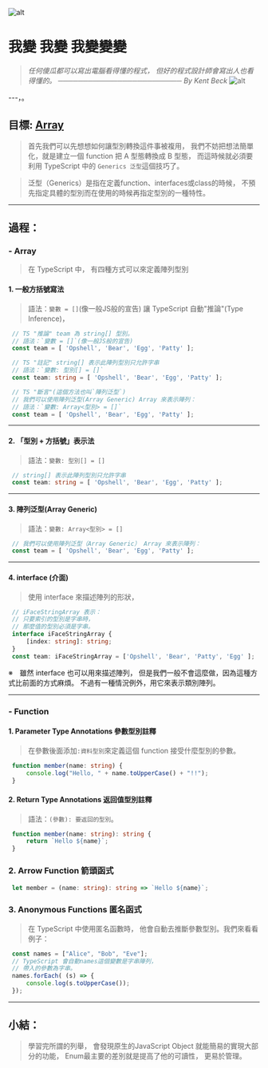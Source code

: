 ![alt](https://)

# 我變 我變 我變變變
> *任何傻瓜都可以寫出電腦看得懂的程式，*
> *但好的程式設計師會寫出人也看得懂的。*
> *───────────────────────── By Kent Beck*
![alt](https://)

---，。

## 目標: [Array](https://ithelp.ithome.com.tw/articles/10270427)
   > 首先我們可以先想想如何讓型別轉換這件事被複用，
   > 我們不妨把想法簡單化，就是建立一個 function 把 A 型態轉換成 B 型態，
   > 而這時候就必須要利用 TypeScript 中的 `Generics 泛型`這個技巧了。

   > 泛型（Generics）是指在定義function、interfaces或class的時候，
   > 不預先指定具體的型別而在使用的時候再指定型別的一種特性。
---

## 過程：
   ### - Array
   > 在 TypeScript 中， 有四種方式可以來定義陣列型別
   #### 1. 一般方括號寫法
   > 語法：`變數 = []`(像一般JS般的宣告)
   > 讓 TypeScript 自動"推論"(Type Inference)，
   ```typescript
    // TS "推論" team 為 string[] 型別。
	// 語法：`變數 = []`(像一般JS般的宣告)
    const team = [ 'Opshell', 'Bear', 'Egg', 'Patty' ];

	// TS "註記" string[] 表示此陣列型別只允許字串
	// 語法：`變數: 型別[] = []`
	const team: string = [ 'Opshell', 'Bear', 'Egg', 'Patty' ];

	// TS "斷言"(這個方法也叫`陣列泛型`)
	// 我們可以使用陣列泛型(Array Generic) Array 來表示陣列：
	// 語法：`變數: Array<型別> = []`
    const team = [ 'Opshell', 'Bear', 'Egg', 'Patty' ];
   ```
---
   #### 2. 「型別 + 方括號」表示法
   > 語法：`變數: 型別[] = []`
   ```typescript
    // string[] 表示此陣列型別只允許字串
    const team: string = [ 'Opshell', 'Bear', 'Egg', 'Patty' ];
   ```
---
   #### 3. 陣列泛型(Array Generic)
   > 語法：`變數: Array<型別> = []`
   ```typescript
    // 我們可以使用陣列泛型（Array Generic） Array 來表示陣列：
    const team = [ 'Opshell', 'Bear', 'Egg', 'Patty' ];
   ```
---
   #### 4. interface (介面)
   > 使用 interface 來描述陣列的形狀，
   ```typescript
    // iFaceStringArray 表示：
    // 只要索引的型別是字串時，
    // 那麼值的型別必須是字串。
    interface iFaceStringArray {
        [index: string]: string;
    }
    const team: iFaceStringArray = ['Opshell', 'Bear', 'Patty', 'Egg' ];
   ```
   ※　雖然 interface 也可以用來描述陣列，
      但是我們一般不會這麼做，因為這種方式比前面的方式麻煩。
      不過有一種情況例外，用它來表示類別陣列。

---
   ### - Function
   #### 1. Parameter Type Annotations 參數型別註釋
   > 在參數後面添加`:資料型別`來定義這個 function 接受什麼型別的參數。
   ```typescript
    function member(name: string) {
        console.log("Hello, " + name.toUpperCase() + "!!");
    }
   ```
   #### 2. Return Type Annotations 返回值型別註釋
   > 語法：`(參數): 要返回的型別`。
   ```typescript
    function member(name: string): string {
        return `Hello ${name}`;
    }
   ```

   ### 2. Arrow Function 箭頭函式
   ```typescript
    let member = (name: string): string => `Hello ${name}`;
   ```

   ### 3. Anonymous Functions 匿名函式
   > 在 TypeScript 中使用匿名函數時， 他會自動去推斷參數型別。我們來看看例子：
   ```typescript
    const names = ["Alice", "Bob", "Eve"];
    // TypeScript 會自動names這個變數是字串陣列，
    // 帶入的參數為字串。
    names.forEach( (s) => {
        console.log(s.toUpperCase());
    });
   ```
---
## 小結：
   > 學習完所謂的列舉，
   > 會發現原生的JavaScript Object
   > 就能簡易的實現大部分的功能，
   > Enum最主要的差別就是提高了他的可讀性，
   > 更易於管理。
